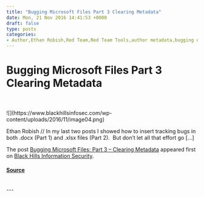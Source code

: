 ```yaml
---
title: "Bugging Microsoft Files Part 3 Clearing Metadata"
date: Mon, 21 Nov 2016 14:41:53 +0000
draft: false
type: posts
categories: 
- Author,Ethan Robish,Red Team,Red Team Tools,author metadata,bugging documents,how to clear metadata,Microsoft,MS Excel,MS Word
---
```

# Bugging Microsoft Files Part 3 Clearing Metadata

<br/>

<br/>
![](https://www.blackhillsinfosec.com/wp-content/uploads/2016/11/image04.png)

Ethan Robish // In my last two posts I showed how to insert tracking bugs in both .docx (Part 1) and .xlsx files (Part 2).  But don’t let all that effort go \[…\]

The post [Bugging Microsoft Files: Part 3 – Clearing Metadata](https://www.blackhillsinfosec.com/bugging-microsoft-files-part-3-clearing-metadata/) appeared first on [Black Hills Information Security](https://www.blackhillsinfosec.com).

#### [Source](https://www.blackhillsinfosec.com/bugging-microsoft-files-part-3-clearing-metadata/)

<br/>
---
